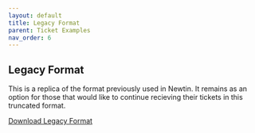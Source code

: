 ```yaml
---
layout: default
title: Legacy Format
parent: Ticket Examples
nav_order: 6
---
```



## Legacy Format

This is a replica of the format previously used in Newtin. It remains as an option for those that would like to continue recieving their tickets in this truncated format.

<a class="btn" href="https://usanorth811.github.io/pelicancorp/assets/zip/Legacy.zip" >Download Legacy Format</a>

